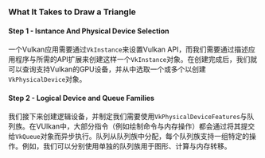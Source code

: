 ### What It Takes to Draw a Triangle

#### Step 1 - Isntance And Physical Device Selection

一个Vulkan应用需要通过`VkInstance`来设置Vulkan API，而我们需要通过描述应用程序与所需的API扩展来创建这样一个`VkInstance`对象。在创建完成后，我们就可以查询支持Vulkan的GPU设备，并从中选取一个或多个以创建`VkPhysicalDevice`对象。

#### Step 2 - Logical Device and Queue Families

我们接下来创建逻辑设备，并制定我们需要使用`VkPhysicalDeviceFeatures`与队列族。在VUlkan中，大部分指令（例如绘制命令与内存操作）都会通过将其提交给`VkQueue`对象而异步执行。队列从队列族中分配，每个队列族支持一组特定的操作。例如，我们可以分别使用单独的队列族用于图形、计算与内存转移。